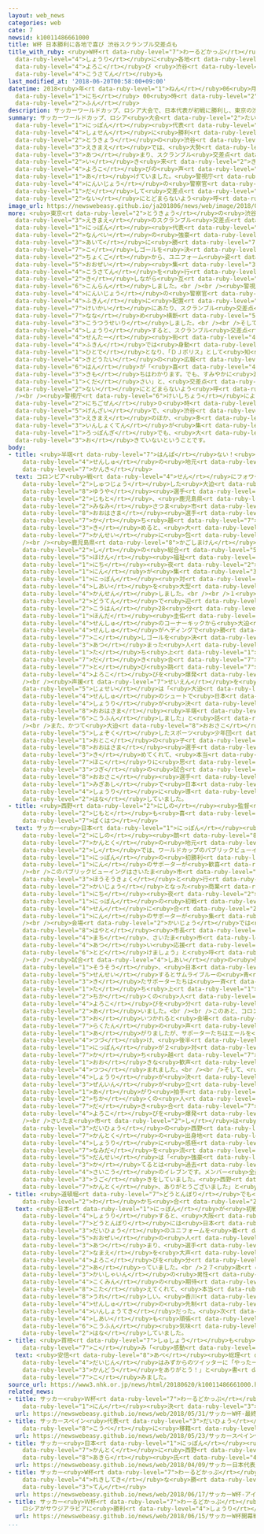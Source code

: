 ```yaml
---
layout: web_news
categories: web
cate: 7
newsid: k10011486661000
title: W杯 日本勝利に各地で喜び 渋谷スクランブル交差点も
title_with_ruby: <ruby>W杯<rt data-ruby-level="7">わーるどかっぷ</rt></ruby> <ruby>日本<rt data-ruby-level="1">にっぽん</rt></ruby><ruby>勝利<rt
  data-ruby-level="4">しょうり</rt></ruby>に<ruby>各地<rt data-ruby-level="4">かくち</rt></ruby>で<ruby>喜<rt
  data-ruby-level="4">よろこ</rt></ruby>び <ruby>渋谷<rt data-ruby-level="8">しぶや</rt></ruby>スクランブル<ruby>交差点<rt
  data-ruby-level="4">こうさてん</rt></ruby>も
last_modified_at: '2018-06-20T00:58:00+09:00'
datetime: 2018<ruby>年<rt data-ruby-level="1">ねん</rt></ruby>06<ruby>月<rt data-ruby-level="1">がつ</rt></ruby>20<ruby>日<rt
  data-ruby-level="1">にち</rt></ruby> 00<ruby>時<rt data-ruby-level="2">じ</rt></ruby>58<ruby>分<rt
  data-ruby-level="2">ふん</rt></ruby>
description: サッカーワールドカップ、ロシア大会で、日本代表が初戦に勝利し、東京の渋谷駅前では、大勢のサポーターが集まり、スクランブル交差点をハイタッチしながら行き来し、喜びの声を上げていました。警視庁は、100人以上の警察官を出して交差点内にとどまらないよう呼びかけていました。
summary: サッカーワールドカップ、ロシア<ruby>大会<rt data-ruby-level="2">たいかい</rt></ruby>で、<ruby>日本<rt
  data-ruby-level="1">にっぽん</rt></ruby><ruby>代表<rt data-ruby-level="3">だいひょう</rt></ruby>が<ruby>初戦<rt
  data-ruby-level="4">しょせん</rt></ruby>に<ruby>勝利<rt data-ruby-level="4">しょうり</rt></ruby>し、<ruby>東京<rt
  data-ruby-level="2">とうきょう</rt></ruby>の<ruby>渋谷<rt data-ruby-level="8">しぶや</rt></ruby><ruby>駅前<rt
  data-ruby-level="3">えきまえ</rt></ruby>では、<ruby>大勢<rt data-ruby-level="5">おおぜい</rt></ruby>のサポーターが<ruby>集<rt
  data-ruby-level="3">あつ</rt></ruby>まり、スクランブル<ruby>交差点<rt data-ruby-level="4">こうさてん</rt></ruby>をハイタッチしながら<ruby>行<rt
  data-ruby-level="2">い</rt></ruby>き<ruby>来<rt data-ruby-level="2">き</rt></ruby>し、<ruby>喜<rt
  data-ruby-level="4">よろこ</rt></ruby>びの<ruby>声<rt data-ruby-level="2">こえ</rt></ruby>を<ruby>上<rt
  data-ruby-level="1">あ</rt></ruby>げていました。<ruby>警視庁<rt data-ruby-level="6">けいしちょう</rt></ruby>は、100<ruby>人以上<rt
  data-ruby-level="4">にんいじょう</rt></ruby>の<ruby>警察官<rt data-ruby-level="6">けいさつかん</rt></ruby>を<ruby>出<rt
  data-ruby-level="1">だ</rt></ruby>して<ruby>交差点<rt data-ruby-level="4">こうさてん</rt></ruby><ruby>内<rt
  data-ruby-level="2">ない</rt></ruby>にとどまらないよう<ruby>呼<rt data-ruby-level="6">よ</rt></ruby>びかけていました。
image_url: https://newswebeasy.github.io/ja201806/news/web/image/2018/06/20/K10011486661_1806200111_1806200113_01_02.jpg
more: <ruby>東京<rt data-ruby-level="2">とうきょう</rt></ruby>の<ruby>渋谷<rt data-ruby-level="8">しぶや</rt></ruby><ruby>駅前<rt
  data-ruby-level="3">えきまえ</rt></ruby>のスクランブル<ruby>交差点<rt data-ruby-level="4">こうさてん</rt></ruby>では、<ruby>日本<rt
  data-ruby-level="1">にっぽん</rt></ruby><ruby>代表<rt data-ruby-level="3">だいひょう</rt></ruby>が、<ruby>南米<rt
  data-ruby-level="2">なんべい</rt></ruby>の<ruby>強豪<rt data-ruby-level="7">きょうごう</rt></ruby>コロンビアを<ruby>相手<rt
  data-ruby-level="3">あいて</rt></ruby>に<ruby>勝<rt data-ruby-level="7">か</rt></ruby>ち<ruby>越<rt
  data-ruby-level="7">こ</rt></ruby>しゴールを<ruby>決<rt data-ruby-level="3">き</rt></ruby>めた<ruby>直後<rt
  data-ruby-level="2">ちょくご</rt></ruby>から、ユニフォーム<ruby>姿<rt data-ruby-level="6">すがた</rt></ruby>のサポーターが<ruby>大勢<rt
  data-ruby-level="5">おおぜい</rt></ruby><ruby>集<rt data-ruby-level="3">あつ</rt></ruby>まり、<ruby>交差点<rt
  data-ruby-level="4">こうさてん</rt></ruby>を<ruby>行<rt data-ruby-level="2">い</rt></ruby>き<ruby>来<rt
  data-ruby-level="2">き</rt></ruby>しながら<ruby>互<rt data-ruby-level="7">たが</rt></ruby>いにハイタッチするなどして<ruby>混乱<rt
  data-ruby-level="6">こんらん</rt></ruby>しました。<br /><br /><ruby>警視庁<rt data-ruby-level="6">けいしちょう</rt></ruby>は、100<ruby>人以上<rt
  data-ruby-level="4">にんいじょう</rt></ruby>の<ruby>警察官<rt data-ruby-level="6">けいさつかん</rt></ruby>を<ruby>付近<rt
  data-ruby-level="4">ふきん</rt></ruby>に<ruby>配置<rt data-ruby-level="4">はいち</rt></ruby>して<ruby>警戒<rt
  data-ruby-level="7">けいかい</rt></ruby>にあたり、スクランブル<ruby>交差点<rt data-ruby-level="4">こうさてん</rt></ruby>の<ruby>斜<rt
  data-ruby-level="7">なな</rt></ruby>め<ruby>横断<rt data-ruby-level="5">おうだん</rt></ruby>ができないように<ruby>交通整理<rt
  data-ruby-level="3">こうつうせいり</rt></ruby>しました。<br /><br />そして、<ruby>日本<rt data-ruby-level="1">にっぽん</rt></ruby>が<ruby>勝利<rt
  data-ruby-level="4">しょうり</rt></ruby>すると、スクランブル<ruby>交差点<rt data-ruby-level="4">こうさてん</rt></ruby>や、<ruby>センター<rt
  data-ruby-level="4">せんたー</rt></ruby><ruby>街<rt data-ruby-level="4">がい</rt></ruby><ruby>付近<rt
  data-ruby-level="4">ふきん</rt></ruby>では<ruby>身動<rt data-ruby-level="3">みうご</rt></ruby>きできないほどの<ruby>人出<rt
  data-ruby-level="1">ひとで</rt></ruby>となり、「ＤＪポリス」として<ruby>知<rt data-ruby-level="2">し</rt></ruby>られる<ruby>機動隊<rt
  data-ruby-level="4">きどうたい</rt></ruby>の<ruby>広報<rt data-ruby-level="5">こうほう</rt></ruby><ruby>班<rt
  data-ruby-level="6">はん</rt></ruby>が「<ruby>喜<rt data-ruby-level="4">よろこ</rt></ruby>ぶ<ruby>気持<rt
  data-ruby-level="3">きも</rt></ruby>ちはわかります。でも、すみやかに<ruby>渡<rt data-ruby-level="7">わた</rt></ruby>って<ruby>下<rt
  data-ruby-level="1">くだ</rt></ruby>さい」と、<ruby>交差点<rt data-ruby-level="4">こうさてん</rt></ruby><ruby>内<rt
  data-ruby-level="2">ない</rt></ruby>にとどまらないよう<ruby>呼<rt data-ruby-level="6">よ</rt></ruby>びかけていました。<br
  /><br /><ruby>警視庁<rt data-ruby-level="6">けいしちょう</rt></ruby>によりますと、20<ruby>日午前<rt
  data-ruby-level="2">にちごぜん</rt></ruby>０<ruby>時<rt data-ruby-level="2">じ</rt></ruby><ruby>現在<rt
  data-ruby-level="5">げんざい</rt></ruby>で、<ruby>渋谷<rt data-ruby-level="8">しぶや</rt></ruby><ruby>駅前<rt
  data-ruby-level="3">えきまえ</rt></ruby>のほか、<ruby>多<rt data-ruby-level="2">おお</rt></ruby>くの<ruby>飲食店<rt
  data-ruby-level="3">いんしょくてん</rt></ruby>が<ruby>集<rt data-ruby-level="3">あつ</rt></ruby>まる<ruby>六本木<rt
  data-ruby-level="1">ろっぽんぎ</rt></ruby>でも、<ruby>大<rt data-ruby-level="1">おお</rt></ruby>きなトラブルは<ruby>起<rt
  data-ruby-level="3">お</rt></ruby>きていないということです。
body:
- title: <ruby>半端<rt data-ruby-level="7">はんぱ</rt></ruby>ない！<ruby>大迫<rt data-ruby-level="8">おおはさま</rt></ruby><ruby>選手<rt
    data-ruby-level="4">せんしゅ</rt></ruby>の<ruby>地元<rt data-ruby-level="2">じもと</rt></ruby>も<ruby>歓喜<rt
    data-ruby-level="7">かんき</rt></ruby>
  text: コロンビア<ruby>戦<rt data-ruby-level="4">せん</rt></ruby>にフォワードとして<ruby>先発<rt data-ruby-level="3">せんぱつ</rt></ruby><ruby>出場<rt
    data-ruby-level="2">しゅつじょう</rt></ruby>した<ruby>大迫<rt data-ruby-level="8">おおさこ</rt></ruby><ruby>勇也<rt
    data-ruby-level="8">ゆうや</rt></ruby><ruby>選手<rt data-ruby-level="4">せんしゅ</rt></ruby>の<ruby>地元<rt
    data-ruby-level="2">じもと</rt></ruby>、<ruby>鹿児島県<rt data-ruby-level="8">かごしまけん</rt></ruby><ruby>南<rt
    data-ruby-level="2">みなみ</rt></ruby>さつま<ruby>市<rt data-ruby-level="2">し</rt></ruby>のパブリックビューイングでは、<ruby>大迫<rt
    data-ruby-level="8">おおはさま</rt></ruby><ruby>選手<rt data-ruby-level="4">せんしゅ</rt></ruby>が<ruby>勝<rt
    data-ruby-level="7">か</rt></ruby>ち<ruby>越<rt data-ruby-level="7">こ</rt></ruby>しゴールを<ruby>決<rt
    data-ruby-level="3">き</rt></ruby>めると、<ruby>大<rt data-ruby-level="1">おお</rt></ruby>きな<ruby>歓声<rt
    data-ruby-level="7">かんせい</rt></ruby>に<ruby>包<rt data-ruby-level="4">つつ</rt></ruby>まれました。<br
    /><br /><ruby>鹿児島県<rt data-ruby-level="8">かごしまけん</rt></ruby><ruby>南<rt data-ruby-level="2">みなみ</rt></ruby>さつま<ruby>市<rt
    data-ruby-level="2">し</rt></ruby>の<ruby>総合<rt data-ruby-level="5">そうごう</rt></ruby><ruby>保健<rt
    data-ruby-level="5">ほけん</rt></ruby><ruby>福祉<rt data-ruby-level="7">ふくし</rt></ruby>センター「ふれあいかせだ」には19<ruby>日<rt
    data-ruby-level="1">にち</rt></ruby><ruby>夜<rt data-ruby-level="2">よる</rt></ruby>、およそ320<ruby>人<rt
    data-ruby-level="1">にん</rt></ruby>が<ruby>集<rt data-ruby-level="3">あつ</rt></ruby>まり、<ruby>日本<rt
    data-ruby-level="1">にっぽん</rt></ruby><ruby>対<rt data-ruby-level="3">たい</rt></ruby>コロンビアの<ruby>試合<rt
    data-ruby-level="4">しあい</rt></ruby>を<ruby>大型<rt data-ruby-level="4">おおがた</rt></ruby>スクリーンで<ruby>観戦<rt
    data-ruby-level="4">かんせん</rt></ruby>しました。<br /><br />１<ruby>対<rt data-ruby-level="3">たい</rt></ruby>１の<ruby>同点<rt
    data-ruby-level="2">どうてん</rt></ruby>で<ruby>迎<rt data-ruby-level="7">むか</rt></ruby>えた<ruby>後半<rt
    data-ruby-level="2">こうはん</rt></ruby>28<ruby>分<rt data-ruby-level="2">ふん</rt></ruby>、<ruby>本田<rt
    data-ruby-level="1">ほんだ</rt></ruby><ruby>圭佑<rt data-ruby-level="8">けいすけ</rt></ruby><ruby>選手<rt
    data-ruby-level="4">せんしゅ</rt></ruby>のコーナーキックから<ruby>大迫<rt data-ruby-level="8">おおはさま</rt></ruby><ruby>選手<rt
    data-ruby-level="4">せんしゅ</rt></ruby>がヘディングで<ruby>勝<rt data-ruby-level="7">か</rt></ruby>ち<ruby>越<rt
    data-ruby-level="7">こ</rt></ruby>しゴールを<ruby>決<rt data-ruby-level="3">き</rt></ruby>めると、<ruby>集<rt
    data-ruby-level="3">あつ</rt></ruby>まった<ruby>人<rt data-ruby-level="1">ひと</rt></ruby>たちは<ruby>立<rt
    data-ruby-level="1">た</rt></ruby>ち<ruby>上<rt data-ruby-level="1">あ</rt></ruby>がって<ruby>抱<rt
    data-ruby-level="7">だ</rt></ruby>き<ruby>合<rt data-ruby-level="7">あ</rt></ruby>ったり、<ruby>飛<rt
    data-ruby-level="7">と</rt></ruby>び<ruby>跳<rt data-ruby-level="7">は</rt></ruby>ねたりして<ruby>喜<rt
    data-ruby-level="4">よろこ</rt></ruby>びを<ruby>爆発<rt data-ruby-level="7">ばくはつ</rt></ruby>させていました。<br
    /><br /><ruby>声援<rt data-ruby-level="7">せいえん</rt></ruby>を<ruby>送<rt data-ruby-level="3">おく</rt></ruby>った<ruby>女性<rt
    data-ruby-level="5">じょせい</rt></ruby>は「<ruby>大迫<rt data-ruby-level="8">おおはさま</rt></ruby><ruby>選手<rt
    data-ruby-level="4">せんしゅ</rt></ruby>のシュートで<ruby>日本<rt data-ruby-level="1">にっぽん</rt></ruby>の<ruby>勝利<rt
    data-ruby-level="4">しょうり</rt></ruby>が<ruby>決<rt data-ruby-level="3">き</rt></ruby>まり、まさに『<ruby>大迫<rt
    data-ruby-level="8">おおはさま</rt></ruby><ruby>半端<rt data-ruby-level="7">はんぱ</rt></ruby>ない』です。とても<ruby>興奮<rt
    data-ruby-level="6">こうふん</rt></ruby>しました」と<ruby>話<rt data-ruby-level="2">はな</rt></ruby>していました。<br
    /><br />また、かつて<ruby>大迫<rt data-ruby-level="8">おおさこ</rt></ruby><ruby>選手<rt data-ruby-level="4">せんしゅ</rt></ruby>が<ruby>所属<rt
    data-ruby-level="5">しょぞく</rt></ruby>したスポーツ<ruby>少年団<rt data-ruby-level="5">しょうねんだん</rt></ruby>の<ruby>男<rt
    data-ruby-level="1">おとこ</rt></ruby>の<ruby>子<rt data-ruby-level="1">こ</rt></ruby>は「<ruby>大迫<rt
    data-ruby-level="8">おおはさま</rt></ruby><ruby>選手<rt data-ruby-level="4">せんしゅ</rt></ruby>がヘディングを<ruby>決<rt
    data-ruby-level="3">き</rt></ruby>めてくれて、<ruby>本当<rt data-ruby-level="2">ほんとう</rt></ruby>にうれしく、<ruby>誇<rt
    data-ruby-level="7">ほこ</rt></ruby>りに<ruby>思<rt data-ruby-level="2">おも</rt></ruby>いました。<ruby>次<rt
    data-ruby-level="3">つぎ</rt></ruby>の<ruby>試合<rt data-ruby-level="4">しあい</rt></ruby>も<ruby>大迫<rt
    data-ruby-level="8">おおさこ</rt></ruby><ruby>選手<rt data-ruby-level="4">せんしゅ</rt></ruby>の<ruby>右足<rt
    data-ruby-level="1">みぎあし</rt></ruby>で<ruby>日本<rt data-ruby-level="1">にっぽん</rt></ruby>を<ruby>勝利<rt
    data-ruby-level="4">しょうり</rt></ruby>に<ruby>導<rt data-ruby-level="5">みちび</rt></ruby>いてほしいです」と<ruby>話<rt
    data-ruby-level="2">はな</rt></ruby>していました。
- title: <ruby>西野<rt data-ruby-level="2">にしの</rt></ruby><ruby>監督<rt data-ruby-level="7">かんとく</rt></ruby>の<ruby>地元<rt
    data-ruby-level="2">じもと</rt></ruby>も<ruby>喜<rt data-ruby-level="4">よろこ</rt></ruby>び<ruby>爆発<rt
    data-ruby-level="7">ばくはつ</rt></ruby>
  text: サッカー<ruby>日本<rt data-ruby-level="1">にっぽん</rt></ruby><ruby>代表<rt data-ruby-level="3">だいひょう</rt></ruby>の<ruby>西野<rt
    data-ruby-level="2">にしの</rt></ruby><ruby>朗<rt data-ruby-level="8">あきら</rt></ruby><ruby>監督<rt
    data-ruby-level="7">かんとく</rt></ruby>の<ruby>地元<rt data-ruby-level="2">じもと</rt></ruby>、さいたま<ruby>市<rt
    data-ruby-level="2">し</rt></ruby>では、ワールドカップのパブリックビューイングが<ruby>行<rt data-ruby-level="2">おこな</rt></ruby>われ、<ruby>日本<rt
    data-ruby-level="1">にっぽん</rt></ruby>の<ruby>初勝利<rt data-ruby-level="4">はつしょうり</rt></ruby>に400<ruby>人<rt
    data-ruby-level="1">にん</rt></ruby>のサポーターが<ruby>歓喜<rt data-ruby-level="7">かんき</rt></ruby>にわきました。<br
    /><br />このパブリックビューイングはさいたま<ruby>市<rt data-ruby-level="2">し</rt></ruby>がＮＨＫさいたま<ruby>放送局<rt
    data-ruby-level="3">ほうそうきょく</rt></ruby>と<ruby>行<rt data-ruby-level="2">おこな</rt></ruby>い、<ruby>会場<rt
    data-ruby-level="2">かいじょう</rt></ruby>となった<ruby>商業<rt data-ruby-level="3">しょうぎょう</rt></ruby>ビルのホールには19<ruby>日<rt
    data-ruby-level="1">にち</rt></ruby><ruby>夜<rt data-ruby-level="2">よる</rt></ruby>、<ruby>日本<rt
    data-ruby-level="1">にっぽん</rt></ruby>の<ruby>初戦<rt data-ruby-level="4">しょせん</rt></ruby>、コロンビア<ruby>戦<rt
    data-ruby-level="4">せん</rt></ruby>に<ruby>合<rt data-ruby-level="2">あ</rt></ruby>わせておよそ400<ruby>人<rt
    data-ruby-level="1">にん</rt></ruby>のサポーターが<ruby>集<rt data-ruby-level="3">あつ</rt></ruby>まりました。<br
    /><br /><ruby>会場<rt data-ruby-level="2">かいじょう</rt></ruby>では<ruby>清水<rt data-ruby-level="8">しみず</rt></ruby><ruby>勇人<rt
    data-ruby-level="8">はやと</rt></ruby><ruby>市長<rt data-ruby-level="2">しちょう</rt></ruby>が「サッカーの<ruby>街<rt
    data-ruby-level="4">まち</rt></ruby>、さいたま<ruby>市<rt data-ruby-level="2">し</rt></ruby>からロシアに<ruby>熱<rt
    data-ruby-level="4">あつ</rt></ruby>い<ruby>応援<rt data-ruby-level="7">おうえん</rt></ruby>を<ruby>届<rt
    data-ruby-level="6">とど</rt></ruby>けましょう」と<ruby>呼<rt data-ruby-level="6">よ</rt></ruby>びかけました。<br
    /><br /><ruby>試合<rt data-ruby-level="4">しあい</rt></ruby>の<ruby>開始<rt data-ruby-level="3">かいし</rt></ruby><ruby>早々<rt
    data-ruby-level="1">そうそう</rt></ruby>、<ruby>日本<rt data-ruby-level="1">にっぽん</rt></ruby>が<ruby>先制<rt
    data-ruby-level="5">せんせい</rt></ruby>するとサムライブルーの<ruby>青<rt data-ruby-level="1">あお</rt></ruby>いユニフォームを<ruby>着<rt
    data-ruby-level="3">き</rt></ruby>たサポーターたちは<ruby>一斉<rt data-ruby-level="7">いっせい</rt></ruby>に<ruby>立<rt
    data-ruby-level="1">た</rt></ruby>ち<ruby>上<rt data-ruby-level="1">あ</rt></ruby>がり、<ruby>近<rt
    data-ruby-level="2">ちか</rt></ruby>くの<ruby>人<rt data-ruby-level="1">ひと</rt></ruby>とハイタッチをして<ruby>喜<rt
    data-ruby-level="4">よろこ</rt></ruby>びを<ruby>分<rt data-ruby-level="2">わ</rt></ruby>かち<ruby>合<rt
    data-ruby-level="2">あ</rt></ruby>いました。<br /><br />このあと、コロンビアに<ruby>同点<rt data-ruby-level="2">どうてん</rt></ruby>に<ruby>追<rt
    data-ruby-level="3">お</rt></ruby>いつかれると<ruby>会場<rt data-ruby-level="2">かいじょう</rt></ruby>からは<ruby>落胆<rt
    data-ruby-level="7">らくたん</rt></ruby>の<ruby>声<rt data-ruby-level="2">こえ</rt></ruby>が<ruby>上<rt
    data-ruby-level="1">あ</rt></ruby>がりましたが、サポーターたちはエールを<ruby>送<rt data-ruby-level="4">おく</rt></ruby>り<ruby>続<rt
    data-ruby-level="4">つづ</rt></ruby>け、<ruby>後半<rt data-ruby-level="2">こうはん</rt></ruby>、<ruby>日本<rt
    data-ruby-level="1">にっぽん</rt></ruby>が２<ruby>対<rt data-ruby-level="3">たい</rt></ruby>１で<ruby>勝<rt
    data-ruby-level="7">か</rt></ruby>ち<ruby>越<rt data-ruby-level="7">こ</rt></ruby>すと「ニッポン、ニッポン」と<ruby>大<rt
    data-ruby-level="1">おお</rt></ruby>きな<ruby>歓声<rt data-ruby-level="7">かんせい</rt></ruby>に<ruby>包<rt
    data-ruby-level="4">つつ</rt></ruby>まれました。<br /><br />そして、<ruby>日本<rt data-ruby-level="1">にっぽん</rt></ruby>の<ruby>勝利<rt
    data-ruby-level="4">しょうり</rt></ruby>が<ruby>決<rt data-ruby-level="3">き</rt></ruby>まると<ruby>全員<rt
    data-ruby-level="3">ぜんいん</rt></ruby>が<ruby>立<rt data-ruby-level="1">た</rt></ruby>ち<ruby>上<rt
    data-ruby-level="1">あ</rt></ruby>がり<ruby>拍手<rt data-ruby-level="7">はくしゅ</rt></ruby>をしたり<ruby>近<rt
    data-ruby-level="2">ちか</rt></ruby>くの<ruby>人<rt data-ruby-level="1">ひと</rt></ruby>と<ruby>抱<rt
    data-ruby-level="7">だ</rt></ruby>き<ruby>合<rt data-ruby-level="7">あ</rt></ruby>ったりして<ruby>喜<rt
    data-ruby-level="4">よろこ</rt></ruby>びを<ruby>爆発<rt data-ruby-level="7">ばくはつ</rt></ruby>させていました。<br
    /><br />さいたま<ruby>市<rt data-ruby-level="2">し</rt></ruby>は<ruby>日本<rt data-ruby-level="1">にっぽん</rt></ruby><ruby>代表<rt
    data-ruby-level="3">だいひょう</rt></ruby>の<ruby>西野<rt data-ruby-level="2">にしの</rt></ruby><ruby>監督<rt
    data-ruby-level="7">かんとく</rt></ruby>の<ruby>出身地<rt data-ruby-level="3">しゅっしんち</rt></ruby>で、<ruby>勝利<rt
    data-ruby-level="4">しょうり</rt></ruby>に<ruby>感極<rt data-ruby-level="7">かんきわ</rt></ruby>まって<ruby>涙<rt
    data-ruby-level="7">なみだ</rt></ruby>を<ruby>流<rt data-ruby-level="3">なが</rt></ruby>していた<ruby>男性<rt
    data-ruby-level="5">だんせい</rt></ruby>は「<ruby>強豪<rt data-ruby-level="7">きょうごう</rt></ruby>コロンビアに<ruby>勝<rt
    data-ruby-level="3">か</rt></ruby>てるとは<ruby>過去<rt data-ruby-level="5">かこ</rt></ruby><ruby>最高<rt
    data-ruby-level="4">さいこう</rt></ruby>のイレブンです。メンバー<ruby>全員<rt data-ruby-level="3">ぜんいん</rt></ruby>がいい<ruby>動<rt
    data-ruby-level="3">うご</rt></ruby>きをしていました。<ruby>西野<rt data-ruby-level="2">にしの</rt></ruby><ruby>監督<rt
    data-ruby-level="7">かんとく</rt></ruby>、ありがとうございました」と<ruby>話<rt data-ruby-level="2">はな</rt></ruby>していました。
- title: <ruby>道頓堀<rt data-ruby-level="7">どうとんぼり</rt></ruby>でも<ruby>喜<rt data-ruby-level="4">よろこ</rt></ruby>びを<ruby>分<rt
    data-ruby-level="2">わ</rt></ruby>かち<ruby>合<rt data-ruby-level="2">あ</rt></ruby>う
  text: <ruby>日本<rt data-ruby-level="1">にっぽん</rt></ruby>が<ruby>初戦<rt data-ruby-level="4">しょせん</rt></ruby>に<ruby>勝利<rt
    data-ruby-level="4">しょうり</rt></ruby>すると、<ruby>大阪<rt data-ruby-level="8">おおさか</rt></ruby>・ミナミの<ruby>道頓堀<rt
    data-ruby-level="7">どうとんぼり</rt></ruby>には<ruby>日本<rt data-ruby-level="1">にっぽん</rt></ruby><ruby>代表<rt
    data-ruby-level="3">だいひょう</rt></ruby>のユニフォームを<ruby>着<rt data-ruby-level="3">き</rt></ruby>たサポーターなど<ruby>大勢<rt
    data-ruby-level="5">おおぜい</rt></ruby>の<ruby>人<rt data-ruby-level="1">ひと</rt></ruby>が<ruby>集<rt
    data-ruby-level="3">あつ</rt></ruby>まり、<ruby>選手<rt data-ruby-level="4">せんしゅ</rt></ruby>の<ruby>名前<rt
    data-ruby-level="2">なまえ</rt></ruby>を<ruby>大声<rt data-ruby-level="2">おおごえ</rt></ruby>でコールして<ruby>喜<rt
    data-ruby-level="4">よろこ</rt></ruby>びを<ruby>分<rt data-ruby-level="2">わ</rt></ruby>かち<ruby>合<rt
    data-ruby-level="2">あ</rt></ruby>っていました。<br />２７<ruby>歳<rt data-ruby-level="7">さい</rt></ruby>の<ruby>会社員<rt
    data-ruby-level="3">かいしゃいん</rt></ruby>の<ruby>男性<rt data-ruby-level="5">だんせい</rt></ruby>は「<ruby>国民<rt
    data-ruby-level="4">こくみん</rt></ruby>の<ruby>期待<rt data-ruby-level="3">きたい</rt></ruby>に<ruby>応<rt
    data-ruby-level="8">こた</rt></ruby>えてくれて、<ruby>本当<rt data-ruby-level="2">ほんとう</rt></ruby>に<ruby>嬉<rt
    data-ruby-level="8">うれ</rt></ruby>しい。<ruby>香川<rt data-ruby-level="7">かがわ</rt></ruby><ruby>選手<rt
    data-ruby-level="4">せんしゅ</rt></ruby>の<ruby>先制<rt data-ruby-level="5">せんせい</rt></ruby>ゴールが<ruby>印象的<rt
    data-ruby-level="4">いんしょうてき</rt></ruby>だった。<ruby>次<rt data-ruby-level="3">つぎ</rt></ruby>の<ruby>試合<rt
    data-ruby-level="4">しあい</rt></ruby>も<ruby>頑張<rt data-ruby-level="7">がんば</rt></ruby>ってほしい」と<ruby>興奮<rt
    data-ruby-level="6">こうふん</rt></ruby><ruby>気味<rt data-ruby-level="3">ぎみ</rt></ruby>に<ruby>話<rt
    data-ruby-level="2">はな</rt></ruby>していました。
- title: <ruby>首相<rt data-ruby-level="7">しゅしょう</rt></ruby>も<ruby>書<rt data-ruby-level="7">か</rt></ruby>き<ruby>込<rt
    data-ruby-level="7">こ</rt></ruby>み「<ruby>感動<rt data-ruby-level="3">かんどう</rt></ruby>ありがとう」
  text: <ruby>安倍<rt data-ruby-level="8">あべ</rt></ruby><ruby>総理<rt data-ruby-level="5">そうり</rt></ruby><ruby>大臣<rt
    data-ruby-level="4">だいじん</rt></ruby>はみずからのツイッターに「やったー！チームプレーの<ruby>大勝利<rt data-ruby-level="4">だいしょうり</rt></ruby>。<ruby>感動<rt
    data-ruby-level="3">かんどう</rt></ruby>をありがとう！」と<ruby>書<rt data-ruby-level="7">か</rt></ruby>き<ruby>込<rt
    data-ruby-level="7">こ</rt></ruby>みました。
source_url: https://www3.nhk.or.jp/news/html/20180620/k10011486661000.html
related_news:
- title: サッカー<ruby>Ｗ杯<rt data-ruby-level="7">わーるどかっぷ</rt></ruby> <ruby>最終<rt data-ruby-level="4">さいしゅう</rt></ruby>メンバー23<ruby>人<rt
    data-ruby-level="1">にん</rt></ruby><ruby>決<rt data-ruby-level="3">き</rt></ruby>まる
  url: https://newswebeasy.github.io/news/web/2018/05/31/サッカーW杯-最終メンバー23人決まる
- title: サッカースペイン<ruby>代表<rt data-ruby-level="3">だいひょう</rt></ruby> イニエスタ Ｊ１<ruby>神戸<rt
    data-ruby-level="8">こうべ</rt></ruby>に<ruby>移籍<rt data-ruby-level="7">いせき</rt></ruby>へ
  url: https://newswebeasy.github.io/news/web/2018/05/23/サッカースペイン代表-イニエスタ-J1神戸に移籍へ
- title: サッカー<ruby>日本<rt data-ruby-level="1">にっぽん</rt></ruby><ruby>代表<rt data-ruby-level="3">だいひょう</rt></ruby><ruby>監督<rt
    data-ruby-level="7">かんとく</rt></ruby>に<ruby>西野<rt data-ruby-level="2">にしの</rt></ruby><ruby>朗<rt
    data-ruby-level="8">あきら</rt></ruby><ruby>氏<rt data-ruby-level="4">し</rt></ruby>
  url: https://newswebeasy.github.io/news/web/2018/04/09/サッカー日本代表監督に西野朗氏
- title: サッカー<ruby>W杯<rt data-ruby-level="7">わーるどかっぷ</rt></ruby> アイスランドが<ruby>歴史的<rt
    data-ruby-level="4">れきしてき</rt></ruby>な<ruby>勝<rt data-ruby-level="3">か</rt></ruby>ち<ruby>点<rt
    data-ruby-level="3">てん</rt></ruby>
  url: https://newswebeasy.github.io/news/web/2018/06/17/サッカーW杯-アイスランドが歴史的な勝ち点
- title: サッカー<ruby>Ｗ杯<rt data-ruby-level="7">わーるどかっぷ</rt></ruby><ruby>開幕戦<rt data-ruby-level="6">かいまくせん</rt></ruby>
    ロシアがサウジアラビアに<ruby>勝利<rt data-ruby-level="4">しょうり</rt></ruby>
  url: https://newswebeasy.github.io/news/web/2018/06/15/サッカーW杯開幕戦-ロシアがサウジアラビアに勝利
...
```

